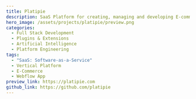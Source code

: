 ```yaml
---
title: Platipie
description: SaaS Platform for creating, managing and developing E-commerce stores on no-code platform (Webflow).
hero_image: /assets/projects/platipie/preview.png
categories:
  - Full Stack Development
  - Plugins & Extensions
  - Artificial Intelligence
  - Platform Engineering
tags:
  - "SaaS: Software-as-a-Service"
  - Vertical Platform
  - E-Commerce
  - Webflow App
preview_link: https://platipie.com
github_link: https://github.com/platipie
---
```


